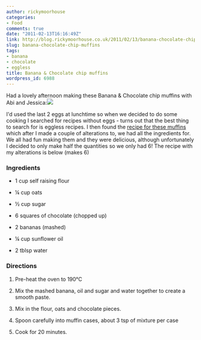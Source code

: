 ```yaml
---
author: rickymoorhouse
categories:
- Food
comments: true
date: "2011-02-13T16:16:49Z"
link: http://blog.rickymoorhouse.co.uk/2011/02/13/banana-chocolate-chip-muffins/
slug: banana-chocolate-chip-muffins
tags:
- banana
- chocolate
- eggless
title: Banana & Chocolate chip muffins
wordpress_id: 6988
---
```


Had a lovely afternoon making these Banana & Chocolate chip muffins with Abi and Jessica:[![](http://rickymoorhouse.files.wordpress.com/2011/02/20110213-154812.jpg?w=300&h=223)](http://rickymoorhouse.files.wordpress.com/2011/02/20110213-154812.jpg)

I'd used the last 2 eggs at lunchtime so when we decided to do some cooking I searched for recipes without eggs - turns out that the best thing to search for is eggless recipes. I then found the [recipe for these muffins](http://www.egglesscooking.com/2010/08/09/banana-chocolate-chip-muffins/) which after I made a couple of alterations to, we had all the ingredients for. We all had fun making them and they were delicious, although unfortunately I decided to only make half the quantities so we only had 6! The recipe with my alterations is below (makes 6)


### Ingredients





	
  * 1 cup self raising flour

	
  * ¼ cup oats

	
  * ½ cup sugar

	
  * 6 squares of chocolate (chopped up)

	
  * 2 bananas (mashed)

	
  * ¼ cup sunflower oil

	
  * 2 tblsp water




### Directions





	
  1. Pre-heat the oven to 190°C

	
  2. Mix the mashed banana, oil and sugar and water together to create a smooth paste.

	
  3. Mix in the flour, oats and chocolate pieces.

	
  4. Spoon carefully into muffin cases, about 3 tsp of mixture per case

	
  5. Cook for 20 minutes.


